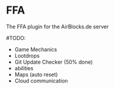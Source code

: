 # FFA
The FFA plugin for the AirBlocks.de server

#TODO:
- Game Mechanics
- Lootdrops
- Git Update Checker (50% done)
- abilities
- Maps (auto reset)
- Cloud communication
